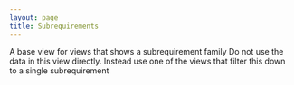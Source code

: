 ```yaml
---
layout: page
title: Subrequirements
---
```


A base view for views that shows a subrequirement family
Do not use the data in this view directly. Instead use one of the views that filter this down to a single subrequirement
